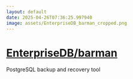 ```yaml
---
layout: default
date: 2025-04-26T07:36:25.997940
image: assets/EnterpriseDB_barman_cropped.png
---
```


# [EnterpriseDB/barman](https://github.com/EnterpriseDB/barman)

PostgreSQL backup and recovery tool
